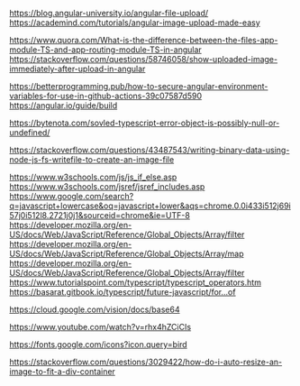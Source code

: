 <!-- FILE UPLOAD -->
https://blog.angular-university.io/angular-file-upload/
https://academind.com/tutorials/angular-image-upload-made-easy


https://www.quora.com/What-is-the-difference-between-the-files-app-module-TS-and-app-routing-module-TS-in-angular
https://stackoverflow.com/questions/58746058/show-uploaded-image-immediately-after-upload-in-angular


<!-- ENV VARIABLES -->
https://betterprogramming.pub/how-to-secure-angular-environment-variables-for-use-in-github-actions-39c07587d590
https://angular.io/guide/build

<!-- TS Errors-->
https://bytenota.com/sovled-typescript-error-object-is-possibly-null-or-undefined/

<!-- Stack Overflow solutions -->
https://stackoverflow.com/questions/43487543/writing-binary-data-using-node-js-fs-writefile-to-create-an-image-file

<!-- TypeScript / JS -->
https://www.w3schools.com/js/js_if_else.asp
https://www.w3schools.com/jsref/jsref_includes.asp
https://www.google.com/search?q=javascript+lowercase&oq=javascript+lower&aqs=chrome.0.0i433i512j69i57j0i512l8.2721j0j1&sourceid=chrome&ie=UTF-8
https://developer.mozilla.org/en-US/docs/Web/JavaScript/Reference/Global_Objects/Array/filter
https://developer.mozilla.org/en-US/docs/Web/JavaScript/Reference/Global_Objects/Array/map
https://developer.mozilla.org/en-US/docs/Web/JavaScript/Reference/Global_Objects/Array/filter
https://www.tutorialspoint.com/typescript/typescript_operators.htm
https://basarat.gitbook.io/typescript/future-javascript/for...of

<!-- GCP encoding for Vision -->
https://cloud.google.com/vision/docs/base64

<!-- angular material -->
https://www.youtube.com/watch?v=rhx4hZCiCIs

https://fonts.google.com/icons?icon.query=bird

<!-- CSS -->
https://stackoverflow.com/questions/3029422/how-do-i-auto-resize-an-image-to-fit-a-div-container
